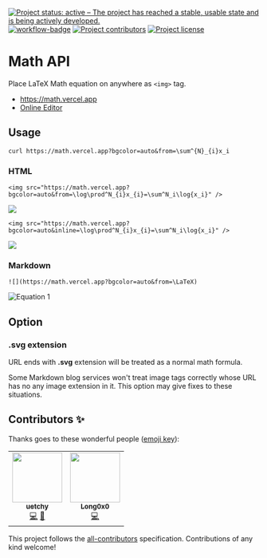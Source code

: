 [![Project status: active – The project has reached a stable, usable state and is being actively developed.](https://www.repostatus.org/badges/latest/active.svg)](https://www.repostatus.org/#active)
[![workflow-badge]][workflow-url]
[![Project contributors](https://img.shields.io/github/contributors/uetchy/math-api)](https://github.com/uetchy/math-api/graphs/contributors)
[![Project license](https://img.shields.io/github/license/uetchy/math-api)](https://github.com/uetchy/math-api/blob/master/LICENSE)

[workflow-badge]: https://github.com/uetchy/math-api/workflows/test/badge.svg
[workflow-url]: https://github.com/uetchy/math-api/actions?workflow=test

# Math API

Place LaTeX Math equation on anywhere as `<img>` tag.

- https://math.vercel.app
- [Online Editor](https://math.vercel.app/#online-editor)

## Usage

```
curl https://math.vercel.app?bgcolor=auto&from=\sum^{N}_{i}x_i
```

### HTML

```
<img src="https://math.vercel.app?bgcolor=auto&from=\log\prod^N_{i}x_{i}=\sum^N_i\log{x_i}" />
```

<img src="https://math.vercel.app?bgcolor=auto&from=\log\prod^N_{i}x_{i}=\sum^N_i\log{x_i}" />

```
<img src="https://math.vercel.app?bgcolor=auto&inline=\log\prod^N_{i}x_{i}=\sum^N_i\log{x_i}" />
```

<img src="https://math.vercel.app?bgcolor=auto&inline=\log\prod^N_{i}x_i=\sum^N_i\log{x_i}" />
    
### Markdown

```
![](https://math.vercel.app?bgcolor=auto&from=\LaTeX)
```

![Equation 1](https://math.vercel.app?bgcolor=auto&from=\LaTeX)

## Option

### **.svg** extension

URL ends with **.svg** extension will be treated as a normal math formula.

Some Markdown blog services won't treat image tags correctly whose URL has no any image extension in it. This option may give fixes to these situations.

## Contributors ✨

Thanks goes to these wonderful people ([emoji key](https://allcontributors.org/docs/en/emoji-key)):

<!-- ALL-CONTRIBUTORS-LIST:START - Do not remove or modify this section -->
<!-- prettier-ignore-start -->
<!-- markdownlint-disable -->
<table>
  <tr>
    <td align="center"><a href="https://github.com/uetchy"><img src="https://avatars.githubusercontent.com/u/431808?v=4?s=100" width="100px;" alt=""/><br /><sub><b>uetchy</b></sub></a><br /><a href="https://github.com/uetchy/math-api/commits?author=uetchy" title="Code">💻</a> <a href="#design-uetchy" title="Design">🎨</a></td>
    <td align="center"><a href="https://github.com/Long0x0"><img src="https://avatars.githubusercontent.com/u/51022287?v=4?s=100" width="100px;" alt=""/><br /><sub><b>Long0x0</b></sub></a><br /><a href="https://github.com/uetchy/math-api/commits?author=Long0x0" title="Code">💻</a></td>
  </tr>
</table>

<!-- markdownlint-restore -->
<!-- prettier-ignore-end -->

<!-- ALL-CONTRIBUTORS-LIST:END -->

This project follows the [all-contributors](https://github.com/all-contributors/all-contributors) specification. Contributions of any kind welcome!
